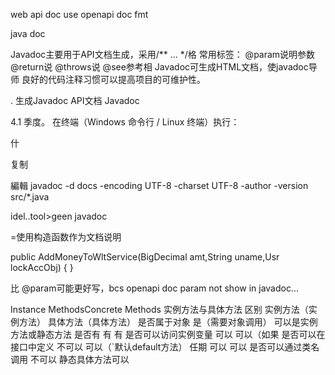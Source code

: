 


web api doc use openapi doc fmt

java doc 

Javadoc主要用于API文档生成，采用/** ... */格
常用标签：
@param说明参数
@return说
@throws说
@see参考相
Javadoc可生成HTML文档，使javadoc导师
良好的代码注释习惯可以提高项目的可维护性。



. 生成Javadoc API文档
Javadoc

4.1 季度。
在终端（Windows 命令行 / Linux 终端）执行：

什

复制

編輯
javadoc -d docs -encoding UTF-8 -charset UTF-8 -author -version src/*.java

idel..tool>geen  javadoc



=使用构造函数作为文档说明

public AddMoneyToWltService(BigDecimal amt,String uname,Usr lockAccObj) {
}

比 @param可能更好写，bcs openapi doc param not show in javadoc...



Instance MethodsConcrete Methods
实例方法与具体方法
区别	实例方法（实例方法）	具体方法（具体方法）
是否属于对象	是（需要对象调用）	可以是实例方法或静态方法
是否有	有	有
是否可以访问实例变量	可以	可以（如果
是否可以在接口中定义	不可以	可以（`默认default方法）
任期	可以	可以
是否可以通过类名调用	不可以	静态具体方法可以

